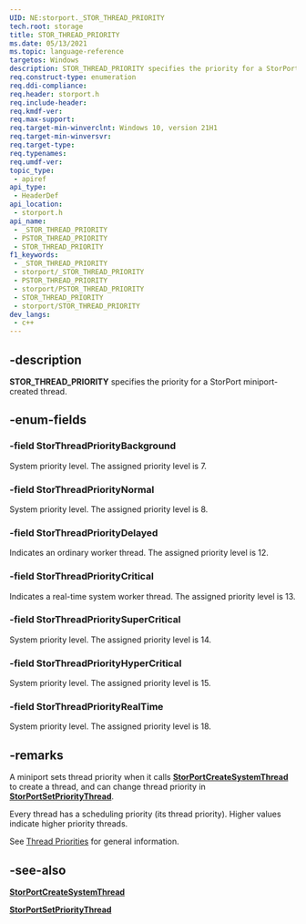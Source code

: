 ```yaml
---
UID: NE:storport._STOR_THREAD_PRIORITY
tech.root: storage
title: STOR_THREAD_PRIORITY
ms.date: 05/13/2021
ms.topic: language-reference
targetos: Windows
description: STOR_THREAD_PRIORITY specifies the priority for a StorPort miniport-created thread.
req.construct-type: enumeration
req.ddi-compliance: 
req.header: storport.h
req.include-header: 
req.kmdf-ver: 
req.max-support: 
req.target-min-winverclnt: Windows 10, version 21H1
req.target-min-winversvr: 
req.target-type: 
req.typenames: 
req.umdf-ver: 
topic_type:
 - apiref
api_type:
 - HeaderDef
api_location:
 - storport.h
api_name:
 - _STOR_THREAD_PRIORITY
 - PSTOR_THREAD_PRIORITY
 - STOR_THREAD_PRIORITY
f1_keywords:
 - _STOR_THREAD_PRIORITY
 - storport/_STOR_THREAD_PRIORITY
 - PSTOR_THREAD_PRIORITY
 - storport/PSTOR_THREAD_PRIORITY
 - STOR_THREAD_PRIORITY
 - storport/STOR_THREAD_PRIORITY
dev_langs:
 - c++
---
```


## -description

**STOR_THREAD_PRIORITY** specifies the priority for a StorPort miniport-created thread.

## -enum-fields

### -field StorThreadPriorityBackground

System priority level. The assigned priority level is 7.

### -field StorThreadPriorityNormal

System priority level. The assigned priority level is 8.

### -field StorThreadPriorityDelayed

Indicates an ordinary worker thread. The assigned priority level is 12.

### -field StorThreadPriorityCritical

Indicates a real-time system worker thread. The assigned priority level is 13.

### -field StorThreadPrioritySuperCritical

System priority level. The assigned priority level is 14.

### -field StorThreadPriorityHyperCritical

System priority level. The assigned priority level is 15.

### -field StorThreadPriorityRealTime

System priority level. The assigned priority level is 18.

## -remarks

A miniport sets thread priority when it calls [**StorPortCreateSystemThread**](nf-storport-storportcreatesystemthread.md) to create a thread, and can change thread priority in [**StorPortSetPriorityThread**](nf-storport-storportsetprioritythread.md).

Every thread has a scheduling priority (its thread priority). Higher values indicate higher priority threads.

See [Thread Priorities](/windows-hardware/drivers/kernel/thread-priorities) for general information.

## -see-also

[**StorPortCreateSystemThread**](nf-storport-storportcreatesystemthread.md)

[**StorPortSetPriorityThread**](nf-storport-storportsetprioritythread.md)
